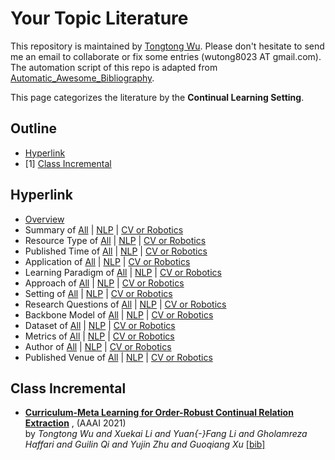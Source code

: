 # Your Topic Literature 
This repository is maintained by [Tongtong Wu](https://wutong8023.site). Please don't hesitate to send me an email to collaborate or fix some entries (wutong8023 AT gmail.com). The automation script of this repo is adapted from [Automatic_Awesome_Bibliography](https://github.com/TLESORT/Automatic_Awesome_Bibliography).

This page categorizes the literature by the **Continual Learning Setting**.

## Outline 
- [Hyperlink](https://github.com/wutong8023/Awesome_Information_Extraction/tree/master/your_topic4all/setting/README.md#hyperlink)
- [1] [Class Incremental](https://github.com/wutong8023/Awesome_Information_Extraction/tree/master/your_topic4all/setting/README.md#class-incremental)
## Hyperlink 
- [Overview](https://github.com/wutong8023/Auto_Bibfile/tree/master/README.md)
- Summary of [All](https://github.com/wutong8023/Auto_Bibfile/tree/master/cl4all/./) | [NLP](https://github.com/wutong8023/Auto_Bibfile/tree/master/cl4nlp/./) | [CV or Robotics](https://github.com/wutong8023/Auto_Bibfile/tree/master/cl4cv_robot/./)
- Resource Type of [All](https://github.com/wutong8023/Auto_Bibfile/tree/master/cl4all/type) | [NLP](https://github.com/wutong8023/Auto_Bibfile/tree/master/cl4nlp/type) | [CV or Robotics](https://github.com/wutong8023/Auto_Bibfile/tree/master/cl4cv_robot/type)
- Published Time of [All](https://github.com/wutong8023/Auto_Bibfile/tree/master/cl4all/time) | [NLP](https://github.com/wutong8023/Auto_Bibfile/tree/master/cl4nlp/time) | [CV or Robotics](https://github.com/wutong8023/Auto_Bibfile/tree/master/cl4cv_robot/time)
- Application of [All](https://github.com/wutong8023/Auto_Bibfile/tree/master/cl4all/application) | [NLP](https://github.com/wutong8023/Auto_Bibfile/tree/master/cl4nlp/application) | [CV or Robotics](https://github.com/wutong8023/Auto_Bibfile/tree/master/cl4cv_robot/application)
-  Learning Paradigm of [All](https://github.com/wutong8023/Auto_Bibfile/tree/master/cl4all/supervision) | [NLP](https://github.com/wutong8023/Auto_Bibfile/tree/master/cl4nlp/supervision) | [CV or Robotics](https://github.com/wutong8023/Auto_Bibfile/tree/master/cl4cv_robot/supervision)
- Approach of [All](https://github.com/wutong8023/Auto_Bibfile/tree/master/cl4all/approach) | [NLP](https://github.com/wutong8023/Auto_Bibfile/tree/master/cl4nlp/approach) | [CV or Robotics](https://github.com/wutong8023/Auto_Bibfile/tree/master/cl4cv_robot/approach)
- Setting of [All](https://github.com/wutong8023/Auto_Bibfile/tree/master/cl4all/setting) | [NLP](https://github.com/wutong8023/Auto_Bibfile/tree/master/cl4nlp/setting) | [CV or Robotics](https://github.com/wutong8023/Auto_Bibfile/tree/master/cl4cv_robot/setting)
- Research Questions of [All](https://github.com/wutong8023/Auto_Bibfile/tree/master/cl4all/research_question) | [NLP](https://github.com/wutong8023/Auto_Bibfile/tree/master/cl4nlp/research_question) | [CV or Robotics](https://github.com/wutong8023/Auto_Bibfile/tree/master/cl4cv_robot/research_question)
- Backbone Model of [All](https://github.com/wutong8023/Auto_Bibfile/tree/master/cl4all/backbone_model) | [NLP](https://github.com/wutong8023/Auto_Bibfile/tree/master/cl4nlp/backbone_model) | [CV or Robotics](https://github.com/wutong8023/Auto_Bibfile/tree/master/cl4cv_robot/backbone_model)
- Dataset of [All](https://github.com/wutong8023/Auto_Bibfile/tree/master/cl4all/dataset) | [NLP](https://github.com/wutong8023/Auto_Bibfile/tree/master/cl4nlp/dataset) | [CV or Robotics](https://github.com/wutong8023/Auto_Bibfile/tree/master/cl4cv_robot/dataset)
- Metrics of [All](https://github.com/wutong8023/Auto_Bibfile/tree/master/cl4all/metrics) | [NLP](https://github.com/wutong8023/Auto_Bibfile/tree/master/cl4nlp/metrics) | [CV or Robotics](https://github.com/wutong8023/Auto_Bibfile/tree/master/cl4cv_robot/metrics)
- Author of [All](https://github.com/wutong8023/Auto_Bibfile/tree/master/cl4all/author) | [NLP](https://github.com/wutong8023/Auto_Bibfile/tree/master/cl4nlp/author) | [CV or Robotics](https://github.com/wutong8023/Auto_Bibfile/tree/master/cl4cv_robot/author)
- Published Venue of [All](https://github.com/wutong8023/Auto_Bibfile/tree/master/cl4all/venue) | [NLP](https://github.com/wutong8023/Auto_Bibfile/tree/master/cl4nlp/venue) | [CV or Robotics](https://github.com/wutong8023/Auto_Bibfile/tree/master/cl4cv_robot/venue)

## Class Incremental

- [**Curriculum-Meta Learning for Order-Robust Continual Relation Extraction**](https://ojs.aaai.org/index.php/AAAI/article/view/17241) , (AAAI 2021)<br> by *Tongtong Wu and
Xuekai Li and
Yuan{-}Fang Li and
Gholamreza Haffari and
Guilin Qi and
Yujin Zhu and
Guoqiang Xu* [[bib]](https://github.com/wutong8023/Awesome_Information_Extraction/tree/master/./bibtex.bib#L4-L30) <br>
